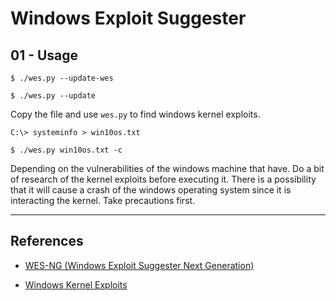 # Windows Exploit Suggester

## 01 - Usage

```
$ ./wes.py --update-wes

$ ./wes.py --update
```

Copy the file and use `wes.py` to find windows kernel exploits.

```
C:\> systeminfo > win10os.txt

$ ./wes.py win10os.txt -c
```

Depending on the vulnerabilities of the windows machine that have. Do a bit of research of the kernel exploits before executing it. There is a possibility that it will cause a crash of the windows operating system since it is interacting the kernel. Take precautions first.

---
## References

- [WES-NG (Windows Exploit Suggester Next Generation)](https://github.com/bitsadmin/wesng)

- [Windows Kernel Exploits](https://github.com/SecWiki/windows-kernel-exploits)